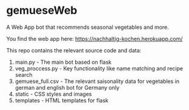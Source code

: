 # gemueseWeb
A Web App bot that recommends seasonal vegetables and more.

You find the web app here: https://nachhaltig-kochen.herokuapp.com/

This repo contains the relevant source code and data:

1. main.py - The main bot based on flask
2. veg_proccess.py - Key functionality like name matching and recipe search
3. gemuese_full.csv - The relevant saisonality data for vegetables in german and english bot for Germany only
4. static - CSS styles and images
5. templates - HTML templates for flask
